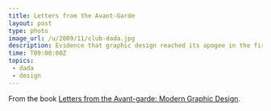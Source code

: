 ```yaml
---
title: Letters from the Avant-Garde
layout: post
type: photo
image_url: /u/2009/11/club-dada.jpg
description: Evidence that graphic design reached its apogee in the first half of the 20th century.
time: T09:00:00Z
topics:
 - dada
 - design
---
```

From the book <a href="http://www.amazon.co.uk/gp/product/1568980523?ie=UTF8&amp;tag=submirespo-21&amp;linkCode=as2&amp;camp=1634&amp;creative=19450&amp;creativeASIN=1568980523">Letters from the Avant-garde: Modern Graphic Design</a>.